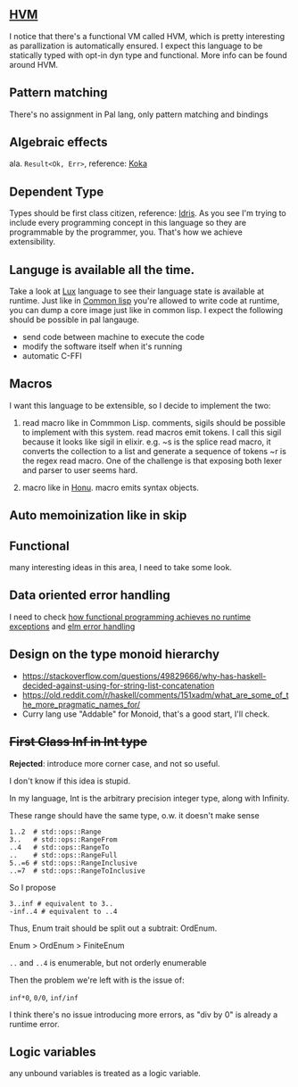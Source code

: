 ## [HVM](https://github.com/HigherOrderCO/HVM)
I notice that there's a functional VM called HVM, which is pretty interesting as 
parallization is automatically ensured. I expect this language to be statically 
typed with opt-in dyn type and functional. More info can be found around HVM.

## Pattern matching
  There's no assignment in Pal lang, only pattern matching and bindings

## Algebraic effects
  ala. `Result<Ok, Err>`, reference: [Koka](https://koka-lang.github.io/)

## Dependent Type
  Types should be first class citizen, reference: [Idris](https://www.idris-lang.org/). As you see I'm trying to include every programming concept in this language so they are programmable by the programmer, you. That's how we achieve extensibility.

## Languge is available all the time.
  Take a look at [Lux](https://github.com/LuxLang/lux) language to see their language state is available at runtime.
  Just like in [Common lisp](https://lisp-lang.org/) you're allowed to write code at runtime, you can dump a core image just like in common lisp.
  I expect the following should be possible in pal langauge.
  - send code between machine to execute the code
  - modify the software itself when it's running
  - automatic C-FFI

## Macros

I want this language to be extensible, so I decide to implement the two:

1. read macro like in Commmon Lisp. comments, sigils should be possible to implement 
with this system. read macros emit tokens. I call this sigil because it looks like sigil in elixir.
e.g. ~s is the splice read macro, it converts the collection to a list and generate a sequence of tokens
~r is the regex read macro. One of the challenge is that exposing both lexer and parser to user seems hard.

2. macro like in [Honu](https://dl.acm.org/doi/10.1145/2371401.2371420). macro emits syntax objects.

## Auto memoinization like in skip

## Functional

many interesting ideas in this area, I need to take some look.

## Data oriented error handling
I need to check [how functional programming achieves no runtime exceptions](https://softwareengineering.stackexchange.com/questions/420872/how-functional-programming-achieves-no-runtime-exceptions) and [elm error handling](https://guide.elm-lang.org/error_handling/)

## Design on the type monoid hierarchy
- https://stackoverflow.com/questions/49829666/why-has-haskell-decided-against-using-for-string-list-concatenation
- https://old.reddit.com/r/haskell/comments/151xadm/what_are_some_of_the_more_pragmatic_names_for/
- Curry lang use "Addable" for Monoid, that's a good start, I'll check.

## <del>First Class Inf in Int type</del> 

**Rejected**: introduce more corner case, and not so useful.

I  don't know if this idea is stupid.

In my language, Int is the arbitrary precision integer type, along with Infinity.

These range should have the same type, o.w. it doesn't make sense

```
1..2  # std::ops::Range
3..   # std::ops::RangeFrom
..4   # std::ops::RangeTo
..    # std::ops::RangeFull
5..=6 # std::ops::RangeInclusive
..=7  # std::ops::RangeToInclusive
```
So I propose
```
3..inf # equivalent to 3..
-inf..4 # equivalent to ..4
```
Thus, Enum trait should be split out a subtrait: OrdEnum.

Enum > OrdEnum > FiniteEnum

`..` and `..4` is enumerable, but not orderly enumerable

Then the problem we're left with is the issue of:

`inf*0`, `0/0`, `inf/inf`

I think there's no issue introducing more errors, as "div by 0" is already a runtime error.

## Logic variables
any unbound variables is treated as a logic variable.
